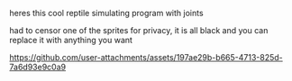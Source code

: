 heres this cool reptile simulating program with joints

had to censor one of the sprites for privacy, it is all black and you
can replace it with anything you want





https://github.com/user-attachments/assets/197ae29b-b665-4713-825d-7a6d93e9c0a9

